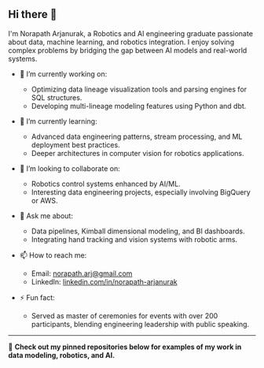 ## Hi there 👋

I'm Norapath Arjanurak, a Robotics and AI engineering graduate passionate about data, machine learning, and robotics integration. I enjoy solving complex problems by bridging the gap between AI models and real-world systems.

- 🔭 I’m currently working on:
  - Optimizing data lineage visualization tools and parsing engines for SQL structures.
  - Developing multi-lineage modeling features using Python and dbt.

- 🌱 I’m currently learning:
  - Advanced data engineering patterns, stream processing, and ML deployment best practices.
  - Deeper architectures in computer vision for robotics applications.

- 👯 I’m looking to collaborate on:
  - Robotics control systems enhanced by AI/ML.
  - Interesting data engineering projects, especially involving BigQuery or AWS.

- 💬 Ask me about:
  - Data pipelines, Kimball dimensional modeling, and BI dashboards.
  - Integrating hand tracking and vision systems with robotic arms.

- 📫 How to reach me:
  - Email: norapath.arj@gmail.com
  - LinkedIn: [linkedin.com/in/norapath-arjanurak](https://www.linkedin.com/in/norapath-arjanurak)

- ⚡ Fun fact:
  - Served as master of ceremonies for events with over 200 participants, blending engineering leadership with public speaking.

---

🌟 **Check out my pinned repositories below for examples of my work in data modeling, robotics, and AI.**

<!--
**bunchart1368/bunchart1368** is a ✨ _special_ ✨ repository because its `README.md` (this file) appears on your GitHub profile.

Here are some ideas to get you started:

- 🔭 I’m currently working on ...
- 🌱 I’m currently learning ...
- 👯 I’m looking to collaborate on ...
- 🤔 I’m looking for help with ...
- 💬 Ask me about ...
- 📫 How to reach me: ...
- 😄 Pronouns: ...
- ⚡ Fun fact: ...
-->

